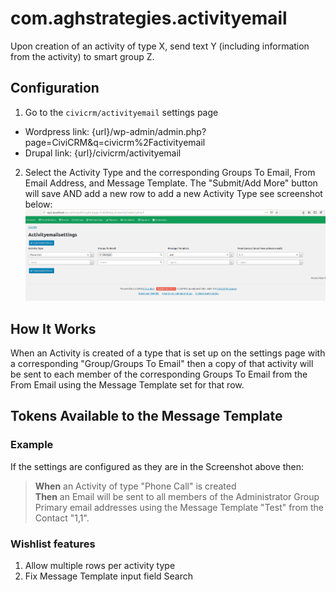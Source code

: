 # com.aghstrategies.activityemail
Upon creation of an activity of type X, send text Y (including information from the activity) to smart group Z.

## Configuration
1. Go to the `civicrm/activityemail` settings page
  + Wordpress link: {url}/wp-admin/admin.php?page=CiviCRM&q=civicrm%2Factivityemail
  + Drupal link: {url}/civicrm/activityemail
2. Select the Activity Type and the corresponding Groups To Email, From Email Address, and Message Template. The "Submit/Add More" button will save AND add a new row to add a new Activity Type see screenshot below:
![screenshot of settings page.](images/settingsPage.png)

## How It Works
When an Activity is created of a type that is set up on the settings page with a corresponding "Group/Groups To Email" then a copy of that activity will be sent to each member of the corresponding Groups To Email from the From Email using the Message Template set for that row.

## Tokens Available to the Message Template

### Example
If the settings are configured as they are in the Screenshot above then:

>**When** an Activity of type "Phone Call" is created  
>**Then** an Email will be sent to all members of the Administrator Group Primary email addresses using the Message Template "Test" from the Contact "1,1".

### Wishlist features
1. Allow multiple rows per activity type
2. Fix Message Template input field Search
